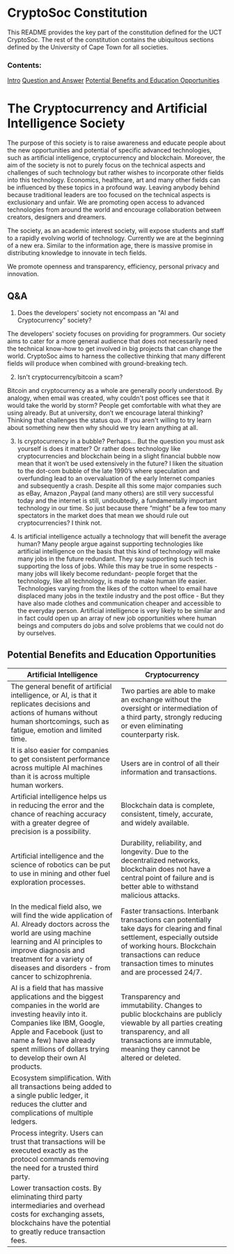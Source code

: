 # CryptoSoc Constitution

This README provides the key part of the constitution defined for the UCT CryptoSoc. The rest of the constitution contains the ubiquitous sections defined by the University of Cape Town for all societies.

### Contents: 

[Intro](#the-cryptocurrency-and-artificial-intelligence-society)
[Question and Answer](#q&a)
[Potential Benefits and Education Opportunities](#potential-benefits-and-education-opportunities)


# The Cryptocurrency and Artificial Intelligence Society

The purpose of this society is to raise awareness and educate people about the new opportunities and potential of specific advanced technologies, such as artificial intelligence, cryptocurrency and blockchain. Moreover, the aim of the society is not to purely focus on the technical aspects and challenges of such technology but rather wishes to incorporate other fields into this technology. Economics, healthcare, art and many other fields can be influenced by these topics in a profound way. Leaving anybody behind because traditional leaders are too focused on the technical aspects is exclusionary and unfair. We are promoting open access to advanced technologies from around the world and encourage collaboration between creators, designers and dreamers. 

The society, as an academic interest society, will expose students and staff to a rapidly evolving world of technology. Currently we are at the beginning of a new era. Similar to the information age, there is massive promise in distributing knowledge to innovate in tech fields.
 
We promote openness and transparency, efficiency, personal privacy and innovation.

## Q&A
 
1. Does the developers' society not encompass an "AI and Cryptocurrency" society?

The developers' society focuses on providing for programmers. Our society aims to cater for a more general audience that does not necessarily need the technical know-how to get involved in big projects that can change the world. CryptoSoc aims to harness the collective thinking that many different fields will produce when combined with ground-breaking tech. 
 
2. Isn't cryptocurrency/bitcoin a scam?

Bitcoin and cryptocurrency as a whole are generally poorly understood. By analogy, when email was created, why couldn't post offices see that it would take the world by storm? People get comfortable with what they are using already. But at university, don’t we encourage lateral thinking? Thinking that challenges the status quo. If you aren't willing to try learn about something new then why should we try learn anything at all.

3. Is cryptocurrency in a bubble?
Perhaps… But the question you must ask yourself is does it matter? Or rather does technology like cryptocurrencies and blockchain being in a slight financial bubble now mean that it won’t be used extensively in the future?  I liken the situation to the dot-com bubble of the late 1990’s where speculation and overfunding lead to an overvaluation of the early Internet companies and subsequently a crash. Despite all this some major companies such as eBay, Amazon ,Paypal (and many others) are still very successful today and the internet is still, undoubtedly, a fundamentally important technology in our time. So just because there “might” be a few too many spectators in the market does that mean we should rule out cryptocurrencies? I think not.

4. Is artificial intelligence actually a technology that will benefit the average human?
Many people argue against supporting technologies like artificial intelligence on the basis that this kind of technology will make many jobs in the future redundant. They say supporting such tech is supporting the loss of jobs. While this may be true in some respects - many jobs will likely become redundant- people forget that the technology, like all technology, is made to make human life easier. Technologies varying from the likes of the cotton wheel to email have displaced many jobs in the textile industry and the post office - But they have also made clothes and communication cheaper and accessible to the everyday person. Artificial intelligence is very likely to be similar and in fact could open up an array of new job opportunities where human beings and computers do jobs and solve problems that we could not do by ourselves.

## Potential Benefits and Education Opportunities

Artificial Intelligence |	Cryptocurrency
--- | ---
The general benefit of artificial intelligence, or AI, is that it replicates decisions and actions of humans without human shortcomings, such as fatigue, emotion and limited time.	| Two parties are able to make an exchange without the oversight or intermediation of a third party, strongly reducing or even eliminating counterparty risk.
It is also easier for companies to get consistent performance across multiple AI machines than it is across multiple human workers.	| Users are in control of all their information and transactions.
Artificial intelligence helps us in reducing the error and the chance of reaching accuracy with a greater degree of precision is a possibility. |	Blockchain data is complete, consistent, timely, accurate, and widely available.
Artificial intelligence and the science of robotics can be put to use in mining and other fuel exploration processes. |	Durability, reliability, and longevity. Due to the decentralized networks, blockchain does not have a central point of failure and is better able to withstand malicious attacks.
In the medical field also, we will find the wide application of AI. Already doctors across the world are using machine learning and AI principles to improve diagnosis and treatment for a variety of diseases and disorders - from cancer to schizophrenia. | Faster transactions. Interbank transactions can potentially take days for clearing and final settlement, especially outside of working hours. Blockchain transactions can reduce transaction times to minutes and are processed 24/7.
AI is a field that has massive applications and the biggest companies in the world are investing heavily into it. Companies like IBM, Google, Apple and Facebook (just to name a few) have already spent millions of dollars trying to develop their own AI products. | Transparency and immutability. Changes to public blockchains are publicly viewable by all parties creating transparency, and all transactions are immutable, meaning they cannot be altered or deleted.
 | Ecosystem simplification. With all transactions being added to a single public ledger, it reduces the clutter and complications of multiple ledgers.
 | Process integrity. Users can trust that transactions will be executed exactly as the protocol commands removing the need for a trusted third party.
 | Lower transaction costs. By eliminating third party intermediaries and overhead costs for exchanging assets, blockchains have the potential to greatly reduce transaction fees.
